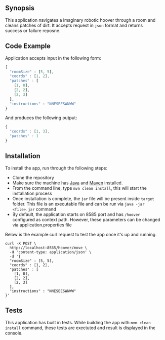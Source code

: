 ## Synopsis

This application navigates a imaginary robotic hoover through a room and cleans patches of dirt. It accepts request in `json` format and returns success or failure reposne.

## Code Example

Application accepts input in the following form:

```javascript
{
  "roomSize" : [5, 5],
  "coords" : [1, 2],
  "patches" : [
    [1, 0],
    [2, 2],
    [2, 3]
  ],
  "instructions" : "NNESEESWNWW"
}
```

And produces the following output:

```javascript
{
  "coords" : [1, 3],
  "patches" : 1
}
```

## Installation

To install the app, run through the following steps:

* Clone the repository
* Make sure the machine has [Java](http://www.oracle.com/technetwork/java/javase/downloads/index-jsp-138363.html) and [Maven](https://maven.apache.org/download.cgi) installed.
* From the command line, type `mvn clean install`, this will start the installation process
* Once installation is complete, the `jar` file will be present inside `target` folder. This file is an executable file and can be run via `java -jar <file>.jar` command
* By default, the application starts on 8585 port and has `/hoover` configured as context path. However, these parameters can be changed via application.properties file

Below is the example curl request to test the app once it's up and running:

```
curl -X POST \
  http://localhost:8585/hoover/move \
  -H 'content-type: application/json' \
  -d '{
  "roomSize" : [5, 5],
  "coords" : [1, 2],
  "patches" : [
    [1, 0],
    [2, 2],
    [2, 3]
  ],
  "instructions" : "NNESEESWNWW"
}'
```

## Tests

This application has built in tests. While building the app with `mvn clean install` command, these tests are exectuted and result is displayed in the console.
